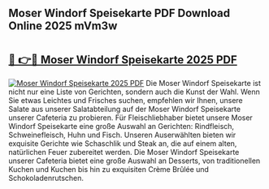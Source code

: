 ## Moser Windorf Speisekarte PDF Download Online 2025 mVm3w

# <h2><a href="http://gc7f2ix.nevu.top/?p=Moser+Windorf+Speisekarte">🔗 👉🔴 Moser Windorf Speisekarte 2025 PDF</a></h2>

[![Moser Windorf Speisekarte 2025 PDF](https://i.imgur.com/dBaPXMq.png)](http://gc7f2ix.nevu.top/?p=Moser+Windorf+Speisekarte)
Die Moser Windorf Speisekarte ist nicht nur eine Liste von Gerichten, sondern auch die Kunst der Wahl. Wenn Sie etwas Leichtes und Frisches suchen, empfehlen wir Ihnen, unsere Salate aus unserer Salatabteilung auf der Moser Windorf Speisekarte unserer Cafeteria zu probieren. Für Fleischliebhaber bietet unsere Moser Windorf Speisekarte eine große Auswahl an Gerichten: Rindfleisch, Schweinefleisch, Huhn und Fisch. Unseren Auserwählten bieten wir exquisite Gerichte wie Schaschlik und Steak an, die auf einem alten, natürlichen Feuer zubereitet werden. Die Moser Windorf Speisekarte unserer Cafeteria bietet eine große Auswahl an Desserts, von traditionellen Kuchen und Kuchen bis hin zu exquisiten Crème Brûlée und Schokoladenrutschen.
